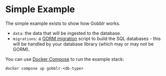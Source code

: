 # Simple Example

The simple example exists to show how Gobblr works.

* `data`: the data that will be ingested to the database.
* `migrations`: a [GORM migration](https://gorm.io/docs/migration.html) script to
  build the SQL databases - this will be handled by your database library (which
  may or may not be GORM).

You can use [Docker Compose](https://docs.docker.com/compose) to run the example
stack:

```shell
docker compose up gobblr-<db-type>
```
